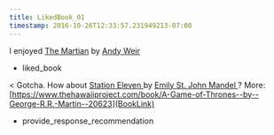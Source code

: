 ```yaml
---
title: LikedBook_01
timestamp: 2016-10-26T12:33:57.231949213-07:00
---
```


I enjoyed [The Martian](BookTitle) by [Andy Weir](AuthorName)
* liked_book

< Gotcha. How about [Station Eleven ](BookTitle) by [Emily St. John Mandel ](AuthorName)? More: [https://www.thehawaiiproject.com/book/A-Game-of-Thrones--by--George-R.R.-Martin--20623](BookLink)
* provide_response_recommendation
